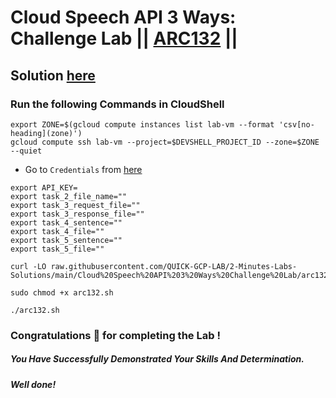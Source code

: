 # Cloud Speech API 3 Ways: Challenge Lab || [ARC132](https://www.cloudskillsboost.google/focuses/67215?parent=catalog) ||

## Solution [here](https://youtu.be/iLn4-TvJXno)

### Run the following Commands in CloudShell

```
export ZONE=$(gcloud compute instances list lab-vm --format 'csv[no-heading](zone)')
gcloud compute ssh lab-vm --project=$DEVSHELL_PROJECT_ID --zone=$ZONE --quiet
```

* Go to `Credentials` from [here](https://console.cloud.google.com/apis/credentials)

```
export API_KEY=
export task_2_file_name=""
export task_3_request_file=""
export task_3_response_file=""
export task_4_sentence=""
export task_4_file=""
export task_5_sentence=""
export task_5_file=""
```
```
curl -LO raw.githubusercontent.com/QUICK-GCP-LAB/2-Minutes-Labs-Solutions/main/Cloud%20Speech%20API%203%20Ways%20Challenge%20Lab/arc132.sh

sudo chmod +x arc132.sh

./arc132.sh
```

### Congratulations 🎉 for completing the Lab !

##### *You Have Successfully Demonstrated Your Skills And Determination.*

#### *Well done!*

